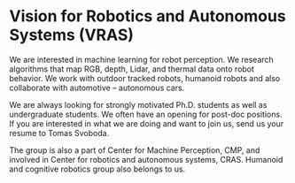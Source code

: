 # Vision for Robotics and Autonomous Systems (VRAS)

We are interested in machine learning for robot perception. We research algorithms that map RGB, depth, Lidar, and thermal data onto robot behavior. We work with outdoor tracked robots, humanoid robots and also collaborate with automotive – autonomous cars.

We are always looking for strongly motivated Ph.D. students as well as undergraduate students. We often have an opening for post-doc positions. If you are interested in what we are doing and want to join us, send us your resume to Tomas Svoboda.

The group is also a part of Center for Machine Perception, CMP, and involved in Center for robotics and autonomous systems, CRAS. Humanoid and cognitive robotics group also belongs to us.
